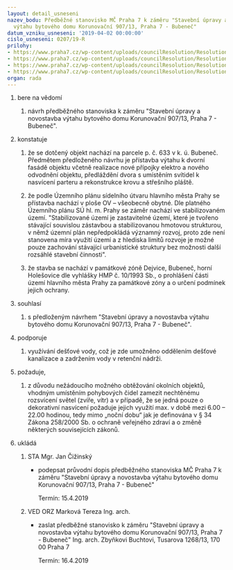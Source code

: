 ```yaml
---
layout: detail_usneseni
nazev_bodu: Předběžné stanovisko MČ Praha 7 k záměru "Stavební úpravy a novostavba
  výtahu bytového domu Korunovační 907/13, Praha 7 - Bubeneč"
datum_vzniku_usneseni: '2019-04-02 00:00:00'
cislo_usneseni: 0207/19-R
prilohy:
- https://www.praha7.cz/wp-content/uploads/councilResolution/Resolutions/30735/export/c1duvodovazprava~442471.docx
- https://www.praha7.cz/wp-content/uploads/councilResolution/Resolutions/30735/export/c2_Navrh_pruvodniho_dopisu~442470.doc
- https://www.praha7.cz/wp-content/uploads/councilResolution/Resolutions/30735/export/c3_zadost_anonym~442469.pdf
- https://www.praha7.cz/wp-content/uploads/councilResolution/Resolutions/30735/export/export~442983.pdf
organ: rada
---
```

<ol id="urzList" class="urzList_view"><li class="urzClass1" id=""><span name="1">bere na vědomí</span><ol class="urzOlClass decimal "><li class="urzClass2" id="" style="text-align: left;"><span><p>návrh předběžného stanoviska k záměru "Stavební úpravy a novostavba výtahu bytového domu Korunovační 907/13, Praha 7 - Bubeneč".</p></span></li></ol></li><li class="urzClass1" id=""><span name="6">konstatuje</span><ol class="urzOlClass decimal "><li class="urzClass2" id="" style="text-align: left;"><span><p>že se dotčený objekt nachází na parcele p. č. 633 v k. ú. Bubeneč. Předmětem předloženého návrhu je přístavba výtahu k dvorní fasádě objektu včetně realizace nové přípojky elektro a nového odvodnění objektu, předláždění dvora s umístěním svítidel k nasvícení parteru a rekonstrukce krovu a střešního pláště.<br></p></span></li><li class="urzClass2" id="" style="text-align: left;"><span><p>že podle Územního plánu sídelního útvaru hlavního města Prahy se přístavba nachází v ploše OV – všeobecně obytné. Dle platného Územního plánu SÚ hl. m. Prahy se záměr nachází ve stabilizovaném území. "Stabilizované území je zastavitelné území, které je tvořeno stávající souvislou zástavbou a stabilizovanou hmotovou strukturou, v němž územní plán nepředpokládá významný rozvoj, proto zde není stanovena míra využití území a z hlediska limitů rozvoje je možné pouze zachování stávající urbanistické struktury bez možnosti další rozsáhlé stavební činnosti".</p></span></li><li class="urzClass2" id="" style="text-align: left;"><span><p>že stavba se nachází v památkové zóně Dejvice, Bubeneč, horní Holešovice dle vyhlášky HMP č. 10/1993 Sb., o prohlášení části území hlavního města Prahy za památkové zóny a o určení podmínek jejich ochrany.</p></span></li></ol></li><li class="urzClass1" id=""><span name="26">souhlasí</span><ol class="urzOlClass decimal "><li class="urzClass2" id="" style="text-align: left;"><span><p>s předloženým návrhem "Stavební úpravy a novostavba výtahu bytového domu Korunovační 907/13, Praha 7 - Bubeneč".</p></span></li></ol></li><li class="urzClass1" id=""><span name="15">podporuje</span><ol class="urzOlClass decimal "><li class="urzClass2" id="" style="text-align: left;"><span><p>využívání dešťové vody, což je zde umožněno oddělením dešťové kanalizace a zadržením vody v retenční nádrži.<br></p></span></li></ol></li><li class="urzClass1" id=""><span name="63">požaduje,</span><ol class="urzOlClass decimal "><li class="urzClass2" id="" style="text-align: left;"><span><p>z důvodu nežádoucího možného obtěžování okolních objektů, vhodným umístěním pohybových čidel zamezit nechtěnému rozsvícení světel (zvíře, vítr) a v případě, že se jedná pouze o dekorativní nasvícení požaduje jejich využití max. v době mezi 6.00 – 22.00 hodinou, tedy mimo „noční dobu“ jak je definována v § 34 Zákona 258/2000 Sb. o ochraně veřejného zdraví a o změně některých souvisejících zákonů.</p></span></li></ol></li><li class="urzClass1" id="urzUkoly"><span name="1">ukládá</span><ol class="urzOlClass"><li class="urzClass2"><span><p>STA Mgr. Jan Čižinský</p></span><ul class="urzUlClass"><li class="urzClass3"><span><p>podepsat průvodní dopis předběžného stanoviska MČ Praha 7 k záměru "Stavební úpravy a novostavba výtahu bytového domu Korunovační 907/13, Praha 7 - Bubeneč"</p></span><span class="urzUkolTermin">  Termín:&nbsp;15.4.2019</span></li></ul></li><li class="urzClass2"><span><p>VED ORZ Marková Tereza Ing. arch.</p></span><ul class="urzUlClass"><li class="urzClass3"><span><p>zaslat předběžné stanovisko k záměru "Stavební úpravy a novostavba výtahu bytového domu Korunovační 907/13, Praha 7 - Bubeneč" Ing. arch. Zbyňkovi Buchtovi, Tusarova 1268/13, 170 00 Praha 7</p></span><span class="urzUkolTermin">  Termín:&nbsp;16.4.2019</span></li></ul></li></ol></li></ol>